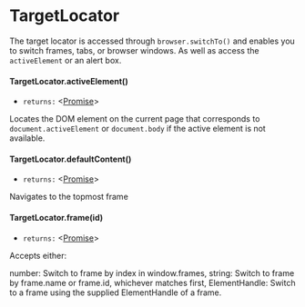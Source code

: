 # TargetLocator
The target locator is accessed through `browser.switchTo()` and enables you to switch frames, tabs, or browser windows. As well as access the `activeElement` or an alert box.
#### TargetLocator.activeElement()
* `returns:` <[Promise]> 

Locates the DOM element on the current page that corresponds to
`document.activeElement` or `document.body` if the active element is not
available.

#### TargetLocator.defaultContent()
* `returns:` <[Promise]> 

Navigates to the topmost frame

#### TargetLocator.frame(id)
* `returns:` <[Promise]> 

Accepts either:

number: Switch to frame by index in window.frames,
string: Switch to frame by frame.name or frame.id, whichever matches first,
ElementHandle: Switch to a frame using the supplied ElementHandle of a frame.



[By]: classes/By.md
[string]: https://developer.mozilla.org/en-US/docs/Web/JavaScript/Data_structures#String_type
[Condition]: classes/Condition.md
[Driver]: classes/Driver.md
[Promise]: https://developer.mozilla.org/en-US/docs/Web/JavaScript/Reference/Global_Objects/Promise
[Device]: Enumerations.md/#device
[ElementHandle]: classes/ElementHandle.md
[Locator]: classes/Locator.md
[TargetLocator]: classes/TargetLocator.md